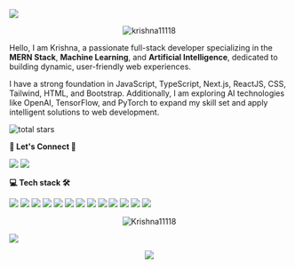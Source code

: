 



  
  
  
 <!-- <p align="center"> -->

  <!--  <img src="https://readme-typing-svg.demolab.com/?lines=Full+Stack/ML+Developer;+Frontend+/+Backend+Develope+From+🇮🇳&font=Fira%20Code&center=true&width=700&height=50&weight=1100&size=32&duration=2000&pause=2000"> -->

  <img src="https://user-images.githubusercontent.com/73097560/115834477-dbab4500-a447-11eb-908a-139a6edaec5c.gif">
<p align="center"> <img src="https://komarev.com/ghpvc/?username=krishna11118&label=Profile%20views&color=0e75b6&style=flat" alt="krishna11118 " /> </p>


  
<!-- Love learning new technologies and contributing to open source.

- 🌱 I’m currently learning : **Machine learning** 
- 🔭 I’m looking to collaborate on any good project on **Fintech**
- 💬 Ask me about : **JAVASCRIPT / REACT** -->

<!-- 💻 All of my projects are available at : [<img src="https://img.shields.io/badge/Projects-2CA5E0?style=for-the-badge&logo=portfolio&logoColor=white">](https://github.com/Krishna11118?tab=repositories) 
[<img src="https://img.shields.io/badge/Portfolio-2CA5E0?style=for-the-badge&logo=portfolio&logoColor=White">](https://github.com/Krishna11118?tab=repositories) -->
<p>
  Hello, I am Krishna, a passionate full-stack developer specializing in the<strong> MERN Stack</strong>, 
  <strong>Machine Learning</strong>, and <strong>Artificial Intelligence</strong>, 
  dedicated to building dynamic, user-friendly web experiences.
</p>


<p>I have a strong foundation in JavaScript, TypeScript, Next.js, ReactJS, CSS, Tailwind, HTML, and Bootstrap. Additionally, I am exploring AI technologies like OpenAI, TensorFlow, and PyTorch to expand my skill set and apply intelligent solutions to web development.</p>



<div>
<!--         <a href="https://github.com/FahimFBA?tab=followers"> -->
<!--          <img alt="followers" title="Follow me on Github" src="https://custom-icon-badges.demolab.com/github/followers/Krishna11118?color=236ad3&labelColor=1155ba&style=for-the-badge&logo=person-add&label=Followers&logoColor=white"/></a> -->
  <img alt="total stars" title="Total stars on GitHub" src="https://img.shields.io/github/stars/Krishna11118?style=for-the-badge&logo=github&label=Stars&color=55960c&labelColor=488207" />


      
   
  **<p align="left">  👥 Let's Connect 🤝  </p>**

<a href="https://www.linkedin.com/in/Krishna365/" target="_blank"><img src="https://img.shields.io/badge/-LinkedIn-%230077B5?style=for-the-badge&logo=linkedin&logoColor=white" target="_blank"></a></a> <a href = "mailto:krishnassss365@gmail.com"><img src="https://img.shields.io/badge/Email-D14836?style=for-the-badge&logo=gmail&logoColor=white" target="_blank"></a> 


**<p align="left">  💻 Tech stack 🛠 </p>**

<div align="left"> 
  <img src="https://img.shields.io/badge/React-20232A?style=for-the-badge&logo=react&logoColor=61DAFB"> 
<!--     <img src="https://img.shields.io/badge/React Native-000000?style=for-the-badge&logo=react&logoColor=61DBFB">  -->
    <img src="https://img.shields.io/badge/next.js-20232A?style=for-the-badge&logo=react&logoColor=000000">
    <img src="https://img.shields.io/badge/JavaScript-323330?style=for-the-badge&logo=javascript&logoColor=F7DF1E">
    <img src="https://img.shields.io/badge/typescript-323330?style=for-the-badge&logo=javascript&logoColor=3178C6">
<!--   <img src="https://img.shields.io/badge/next.js-20232A?style=for-the-badge&logo=react&logoColor=000000"> -->
<!--   <img src="https://img.shields.io/badge/JavaScript-323330?style=for-the-badge&logo=javascript&logoColor=F7DF1E"> -->
<!--   <img src="https://img.shields.io/badge/TypeScript-323330?style=for-the-badge&logo=typescript&logoColor=3178C6"> -->
    <img src="https://img.shields.io/badge/Node.js-339933?style=for-the-badge&logo=nodedotjs&logoColor=white"> 
<!--   <img src="https://img.shields.io/badge/Express.js-000000?style=for-the-badge&logo=express&logoColor=white"> -->
   <img src="https://img.shields.io/badge/MongoDB-4EA94B?style=for-the-badge&logo=mongodb&logoColor=white">
   <img src="https://img.shields.io/badge/tailwindcss-323330?style=for-the-badge&logo=javascript&logoColor=06B6D4">
   <img src="https://img.shields.io/badge/CSS3-1572B6?style=for-the-badge&logo=css3&logoColor=white"> 
   <img src="https://img.shields.io/badge/SQL-323330?style=for-the-badge&logo=SQL&logoColor=06B6D4">
  <img src="https://img.shields.io/badge/AWS-323330?style=for-the-badge&logo=AWS&logoColor=06B6D4">
<!--   <img src="https://img.shields.io/badge/GIT-E44C30?style=for-the-badge&logo=git&logoColor=white"> -->
  <img src="https://img.shields.io/badge/Python-3776AB?style=for-the-badge&logo=python&logoColor=FFFFFF">
   <img src="https://img.shields.io/badge/TensorFlow-FF6F00?style=for-the-badge&logo=tensorflow&logoColor=FFFFFF">
 <img src="https://img.shields.io/badge/PyTorch-EE4C2C?style=for-the-badge&logo=pytorch&logoColor=FFFFFF">
<!--   <img src="https://img.shields.io/badge/HTML5-E34F26?style=for-the-badge&logo=html5&logoColor=white">  -->
<!--  <img src="https://img.shields.io/badge/Figma-F24E1E?style=for-the-badge&logo=figma&logoColor=white"> -->

</div>


<div align="center">
  <p><img align="center" src="https://github-readme-streak-stats.herokuapp.com/?user=Krishna11118&theme=dark" alt="Krishna11118" /></p>  




</div> 


 <!--[![Poro](https://i0.wp.com/graficus.com/wp-content/uploads/2021/06/Portfolio-header.jpg?fit=2120%2C639&ssl=1)](https://krishnastonetech.live) -->

<img src="https://user-images.githubusercontent.com/73097560/115834477-dbab4500-a447-11eb-908a-139a6edaec5c.gif">

<p align="center"> <img src="https://readme-typing-svg.demolab.com/?lines=Thank+you+for+visiting+😊;Leave+a+⭐,+If+you+like+😊&font=Fira%20Code&center=true&width=600&height=60&weight=1100&size=35&duration=2000&pause=2000">
